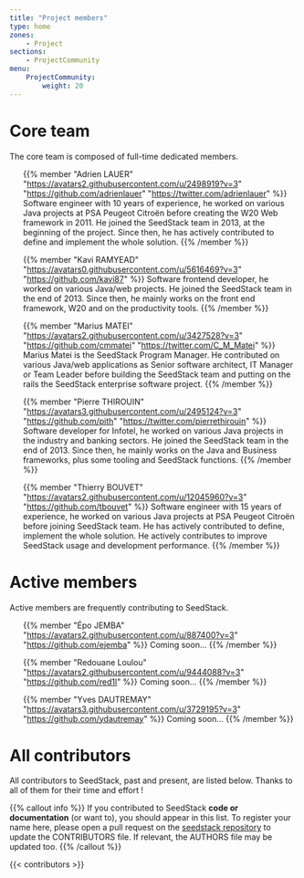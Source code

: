 ```yaml
---
title: "Project members"
type: home
zones:
    - Project
sections:
    - ProjectCommunity
menu:
    ProjectCommunity:
        weight: 20
---
```


# Core team

The core team is composed of full-time dedicated members.

<ul class="list-unstyled team-v1">

{{% member "Adrien LAUER" "https://avatars2.githubusercontent.com/u/2498919?v=3" "https://github.com/adrienlauer" "https://twitter.com/adrienlauer" %}}
Software engineer with 10 years of experience, he worked on various Java projects at PSA Peugeot Citroën before creating
the W20 Web framework in 2011. He joined the SeedStack team in 2013, at the beginning of the project. Since then, he 
has actively contributed to define and implement the whole solution.
{{% /member %}}
    
{{% member "Kavi RAMYEAD" "https://avatars0.githubusercontent.com/u/5616469?v=3" "https://github.com/kavi87" %}}
Software frontend developer, he worked on various Java/web projects. He joined the SeedStack team in the end of 2013. Since then, he mainly works on the front end framework, W20 and on the productivity tools. 
{{% /member %}}

{{% member "Marius MATEI" "https://avatars2.githubusercontent.com/u/3427528?v=3" "https://github.com/cmmatei" "https://twitter.com/C_M_Matei" %}}
Marius Matei is the SeedStack Program Manager. He contributed on various Java/web applications as Senior software architect, IT Manager or Team Leader before building the SeedStack team and putting on the rails the SeedStack enterprise software project.
{{% /member %}}

{{% member "Pierre THIROUIN" "https://avatars3.githubusercontent.com/u/2495124?v=3" "https://github.com/pith" "https://twitter.com/pierrethirouin" %}}
Software developer for Infotel, he worked on various Java projects in the industry and banking sectors. He joined the SeedStack team in the end of 2013. Since then, he mainly works on the Java and Business frameworks, plus some tooling and SeedStack functions.
{{% /member %}}

{{% member "Thierry BOUVET" "https://avatars2.githubusercontent.com/u/12045960?v=3" "https://github.com/tbouvet" %}}
Software engineer with 15 years of experience, he worked on various Java projects at PSA Peugeot Citroën before joining SeedStack team. He has actively contributed to define, implement the whole solution. He actively contributes to improve SeedStack usage and development performance.
{{% /member %}}

</ul>

# Active members

Active members are frequently contributing to SeedStack.

<ul class="list-unstyled team-v1">

{{% member "Épo JEMBA" "https://avatars2.githubusercontent.com/u/887400?v=3" "https://github.com/ejemba" %}}
Coming soon...
{{% /member %}}

{{% member "Redouane Loulou" "https://avatars2.githubusercontent.com/u/9444088?v=3" "https://github.com/red1l" %}}
Coming soon...
{{% /member %}}

{{% member "Yves DAUTREMAY" "https://avatars3.githubusercontent.com/u/3729195?v=3" "https://github.com/ydautremay" %}}
Coming soon...
{{% /member %}}

</ul>

# All contributors

All contributors to SeedStack, past and present, are listed below. Thanks to all of them for their time and effort ! 

{{% callout info %}}
If you contributed to SeedStack **code or documentation** (or want to), you should appear in this list. To register your 
name here, please open a pull request on the [seedstack repository](https://github.com/seedstack/seedstack) to update the 
CONTRIBUTORS file. If relevant, the AUTHORS file may be updated too.
{{% /callout %}}

{{< contributors >}}

